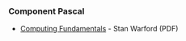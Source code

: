 ### Component Pascal

* [Computing Fundamentals](http://www.cslab.pepperdine.edu/warford/ComputingFundamentals/) - Stan Warford (PDF)
